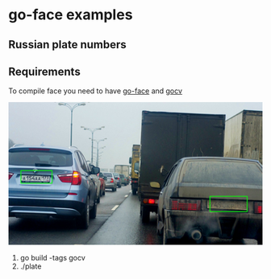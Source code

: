 # go-face examples
## Russian plate numbers

## Requirements

To compile face you need to have [go-face](github.com/Danile71/go-face) and [gocv](gocv.io/x/gocv)

![screen](./images/screen.jpg)

1. go build -tags gocv
2. ./plate
